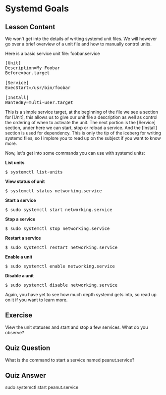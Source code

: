 # Systemd Goals

## Lesson Content

We won't get into the details of writing systemd unit files. We will however go over a brief overview of a unit file and how to manually control units. 

Here is a basic service unit file: foobar.service

<pre>
[Unit]
Description=My Foobar
Before=bar.target

[Service]
ExecStart=/usr/bin/foobar

[Install]
WantedBy=multi-user.target
</pre>

This is a simple service target, at the beginning of the file we see a section for [Unit], this allows us to give our unit file a description as well as control the ordering of when to activate the unit. The next portion is the [Service] section, under here we can start, stop or reload a service. And the [Install] section is used for dependency. This is only the tip of the iceberg for writing systemd files, so I implore you to read up on the subject if you want to know more. 

Now, let's get into some commands you can use with systemd units: 

<b>List units</b>

<pre>$ systemctl list-units</pre>

<b>View status of unit</b>

<pre>$ systemctl status networking.service</pre>

<b>Start a service</b>

<pre>$ sudo systemctl start networking.service</pre>

<b>Stop a service</b>

<pre>$ sudo systemctl stop networking.service</pre>

<b>Restart a service</b>

<pre>$ sudo systemctl restart networking.service</pre>

<b>Enable a unit</b>

<pre>$ sudo systemctl enable networking.service</pre>

<b>Disable a unit</b>

<pre>$ sudo systemctl disable networking.service</pre>

Again, you have yet to see how much depth systemd gets into, so read up on it if you want to learn more.

## Exercise

View the unit statuses and start and stop a few services. What do you observe?

## Quiz Question

What is the command to start a service named peanut.service?

## Quiz Answer

sudo systemctl start peanut.service